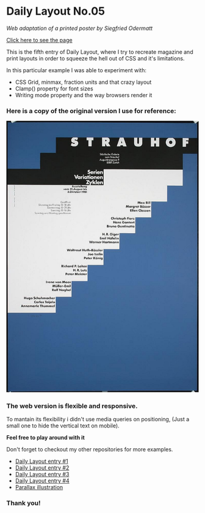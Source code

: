 # Daily Layout No.05
*Web adaptation of a printed poster by Siegfried Odermatt*

[Click here to see the page](https://tricktrap.mx/labs/daily-layout-05/)

This is the fifth entry of Daily Layout, where I try to recreate magazine and print layouts in order to squeeze the hell out of CSS and it's limitations.

In this particular example I was able to experiment with:

+ CSS Grid, minmax, fraction units and that crazy layout
+ Clamp\(\) property for font sizes
+ Writing mode property and the way browsers render it


### Here is a copy of the original version I use for reference:

![Original art](examples/original.jpg)

### The web version is flexible and responsive.

To mantain its flexibility i didn't use media queries on positioning, (Just a small one to hide the vertical text on mobile).

**Feel free to play around with it**

Don't forget to checkout my other repositories for more examples.

+ [Daily Layout entry #1](https://tricktrap.mx/labs/daily-layout-01/)
+ [Daily Layout entry #2](https://tricktrap.mx/labs/daily-layout-02/)
+ [Daily Layout entry #3](https://tricktrap.mx/labs/daily-layout-03/)
+ [Daily Layout entry #4](https://tricktrap.mx/labs/daily-layout-04/)
+ [Parallax illustration](https://tricktrap.mx/labs/parallax/)

### Thank you!
